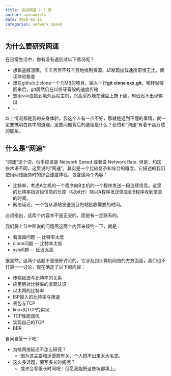 ```yaml
---
title: 谈谈网速（一）序
author: ayanamists
date: 2020-02-15
categories: network_speed
---
```


## 为什么要研究网速

在日常生活中，你有没有遇到过以下情况呢？

+ 想看盗版漫画，辛辛苦苦不辞辛劳地找到资源，却发现加载速度奇慢无比，阅读体验极差
+ 想在github上clone一个几MB的项目，输入一行**git clone xxx.git**，喝杯咖啡回来后，git居然仍在以挤牙膏般的速度传输
+ 想用ssh连接到境外远程主机，兴高采烈地在键盘上按下键，却迟迟不出现输出
+ ...

以上情况都是我的亲身体验。我这个人有一点不好，那就是遇到不懂的事情，就一定要搞明白其中的道理。这些问题背后的道理是什么？恐怕和“网速”有着千丝万缕的联系。

## 什么是“网速”

“网速”这个词，似乎应该是 Network Speed 或者说 Network Rate. 但是，和这些术语不同，这里说的“网速”，其实是一个比较复杂和综合的概念，它描述的我们使用网络服务时的综合速度体验，包含这两个内容：

+ 比特率，考虑A主机的一个程序向B主机的一个程序发送一段连续信息。这里的比特率指这段信息的长度（以bit计）除以A程序发送信息到B程序收到信息的时间。
+ 网络延迟，一个包从源站发送到目的站接收需要的时间。

必须指出，这两个内容并不是正交的，而是有一定联系的。

我们将上节中所说的问题用这两个内容来规约一下，就是：

+ 看漫画问题 -- 比特率太低
+ clone问题 -- 比特率太低
+ ssh问题 -- 延迟太高

很显然，这两个话题不是很好讨论的，它涉及到计算机网络的方方面面，我们也不打算一一讨论，现在确定了以下的内容：

+ 传输延迟与比特率的关系
+ 应用层对比特率的直观认识
+ 以太网的比特率
+ ISP接入的比特率与限速
+ 丢包与TCP
+ linux对TCP的实现
+ TCP性能调优
+ 实现自己的TCP
+ BBR

自问自答一下吧：

+ 为啥网络延迟不怎么研究？
  + 因为这主要和运营商有关，个人搞不出来太大名堂。
+ 这么多话题，要写多长时间呢？
  + 或许会写很长时间吧！但愿我能把这些坑都填上。

